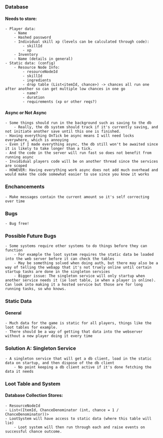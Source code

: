 ### Database

#### Needs to store:

    - Player data:
        - Name
        - Hashed password
        - Individual skill xp (levels can be calculated through code):
            - skillId
            - xp
        - Inventory
        - Name (details in general)
    - Static data: (config)
        - Resource Node Info:
            - resourceNodeId
            - skillId
            - ingredients
            - drop table (List<itemId, chance>) -> chances all run one after another so can get multiple low chances in one go
            - name?
            - duration
            - requirements (xp or other reqs?)

#### Async or Not Async

    - Some things should run in the background such as saving to the db
        - Really, the db system should track if it's currently saving, and not initiate another save until this one is finished.
    - Having everything OnTick be async means I will need locks everywhere, which is annoying
    - Even if I made everything async, the db still won't be awaited since it is likely to take longer than a tick.
    - And the code in the server will run fast so does not benefit from running async
    - Invididual players code will be on another thread since the services are scoped
    - HOWEVER: Having everything work async does not add much overhead and would make the code somewhat easier to use since you know it works

### Enchancements

    - Make messages contain the current amount so it's self correcting over time

### Bugs

    - Bug free!

### Possible Future Bugs

    - Some systems require other systems to do things before they can function
        - For example the loot system requires the static data be loaded into the web server before it can check the tables
        - May be something solved when doing auth, but there may also be a way of telling the webapp that it's not truely online until certain startup tasks are done in the singleton services
        - Bigger issue: The singleton service will only startup when another service needs it (ie loot table, ie when a player is online). Can look into making it a hosted service but those are for long running tasks, so who knows.

### Static Data

#### General

    - Much data for the game is static for all players, things like the loot tables for example.
    - There should be a way of getting that data into the webserver without a new player doing it every time

### Solution A: Singleton Service

    - A singleton service that will get a db client, load in the static data on startup, and then dispose of the db client
        - No point keeping a db client active if it's done fetching the data it needs

### Loot Table and System

#### Database Collection Stores:

    - ResourceNodeId
    - List<(ItemId, ChanceDenominator (int, chance = 1 / ChanceDenominator))>
    - LootSystem will have access to static data (where this table will lie)
        - Loot system will then run through each and raise events on successful chance outcome.
